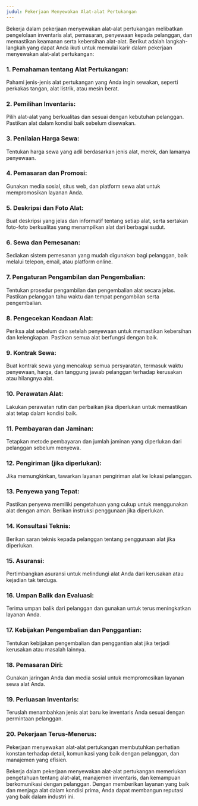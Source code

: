 ```yaml
---
judul: Pekerjaan Menyewakan Alat-alat Pertukangan
---
```


Bekerja dalam pekerjaan menyewakan alat-alat pertukangan melibatkan pengelolaan inventaris alat, pemasaran, penyewaan kepada pelanggan, dan memastikan keamanan serta kebersihan alat-alat. Berikut adalah langkah-langkah yang dapat Anda ikuti untuk memulai karir dalam pekerjaan menyewakan alat-alat pertukangan:

### 1. **Pemahaman tentang Alat Pertukangan:**

Pahami jenis-jenis alat pertukangan yang Anda ingin sewakan, seperti perkakas tangan, alat listrik, atau mesin berat.

### 2. **Pemilihan Inventaris:**

Pilih alat-alat yang berkualitas dan sesuai dengan kebutuhan pelanggan. Pastikan alat dalam kondisi baik sebelum disewakan.

### 3. **Penilaian Harga Sewa:**

Tentukan harga sewa yang adil berdasarkan jenis alat, merek, dan lamanya penyewaan.

### 4. **Pemasaran dan Promosi:**

Gunakan media sosial, situs web, dan platform sewa alat untuk mempromosikan layanan Anda.

### 5. **Deskripsi dan Foto Alat:**

Buat deskripsi yang jelas dan informatif tentang setiap alat, serta sertakan foto-foto berkualitas yang menampilkan alat dari berbagai sudut.

### 6. **Sewa dan Pemesanan:**

Sediakan sistem pemesanan yang mudah digunakan bagi pelanggan, baik melalui telepon, email, atau platform online.

### 7. **Pengaturan Pengambilan dan Pengembalian:**

Tentukan prosedur pengambilan dan pengembalian alat secara jelas. Pastikan pelanggan tahu waktu dan tempat pengambilan serta pengembalian.

### 8. **Pengecekan Keadaan Alat:**

Periksa alat sebelum dan setelah penyewaan untuk memastikan kebersihan dan kelengkapan. Pastikan semua alat berfungsi dengan baik.

### 9. **Kontrak Sewa:**

Buat kontrak sewa yang mencakup semua persyaratan, termasuk waktu penyewaan, harga, dan tanggung jawab pelanggan terhadap kerusakan atau hilangnya alat.

### 10. **Perawatan Alat:**

Lakukan perawatan rutin dan perbaikan jika diperlukan untuk memastikan alat tetap dalam kondisi baik.

### 11. **Pembayaran dan Jaminan:**

Tetapkan metode pembayaran dan jumlah jaminan yang diperlukan dari pelanggan sebelum menyewa.

### 12. **Pengiriman (jika diperlukan):**

Jika memungkinkan, tawarkan layanan pengiriman alat ke lokasi pelanggan.

### 13. **Penyewa yang Tepat:**

Pastikan penyewa memiliki pengetahuan yang cukup untuk menggunakan alat dengan aman. Berikan instruksi penggunaan jika diperlukan.

### 14. **Konsultasi Teknis:**

Berikan saran teknis kepada pelanggan tentang penggunaan alat jika diperlukan.

### 15. **Asuransi:**

Pertimbangkan asuransi untuk melindungi alat Anda dari kerusakan atau kejadian tak terduga.

### 16. **Umpan Balik dan Evaluasi:**

Terima umpan balik dari pelanggan dan gunakan untuk terus meningkatkan layanan Anda.

### 17. **Kebijakan Pengembalian dan Penggantian:**

Tentukan kebijakan pengembalian dan penggantian alat jika terjadi kerusakan atau masalah lainnya.

### 18. **Pemasaran Diri:**

Gunakan jaringan Anda dan media sosial untuk mempromosikan layanan sewa alat Anda.

### 19. **Perluasan Inventaris:**

Teruslah menambahkan jenis alat baru ke inventaris Anda sesuai dengan permintaan pelanggan.

### 20. **Pekerjaan Terus-Menerus:**

Pekerjaan menyewakan alat-alat pertukangan membutuhkan perhatian konstan terhadap detail, komunikasi yang baik dengan pelanggan, dan manajemen yang efisien.

Bekerja dalam pekerjaan menyewakan alat-alat pertukangan memerlukan pengetahuan tentang alat-alat, manajemen inventaris, dan kemampuan berkomunikasi dengan pelanggan. Dengan memberikan layanan yang baik dan menjaga alat dalam kondisi prima, Anda dapat membangun reputasi yang baik dalam industri ini.
